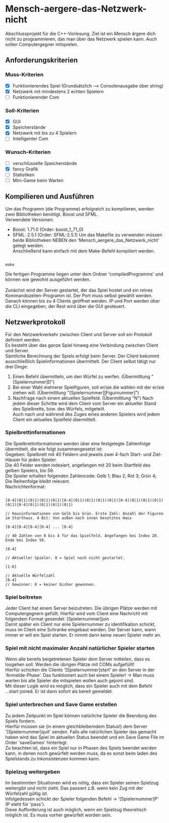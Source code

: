 # Mensch-aergere-das-Netzwerk-nicht
Abschlussprojekt für die C++-Vorlesung. Ziel ist ein Mensch ärgere dich nicht zu programmieren, das man über das Netzwerk spielen kann. Auch sollen Computergegner mitspielen.

## Anforderungskriterien
### Muss-Kriterien
- [X] Funktionierendes Spiel (Grundsätzlich --> Consolenausgabe über string)
- [X] Netzwerk mit mindestens 2 echten Spielern
- [ ] Funktionierender Com

### Soll-Kriterien
- [X] GUI
- [X] Speicherstände
- [X] Netzwerk mit bis zu 4 Spielern
- [ ] Intelligenter Com

### Wunsch-Kriterien
- [ ] verschlüsselte Speicherstände
- [X] fancy Grafik
- [ ] Statistiken
- [ ] Mini-Game beim Warten

## Kompilieren und Ausführen
Um das Programm (die Programme) erfolgreich zu kompilieren, werden zwei Bibliotheken benötigt. Boost und SFML. <br/>
Verwendete Versionen:
- Boost: 1.71.0 (Order: boost_1_71_0)
- SFML: 2.5.1 (Order: SFML-2.5.1)
Um das Makefile zu verwenden müssen beide Bibliotheken NEBEN den 'Mensch_aergere_das_Netzwerk_nicht' gelegt werden. <br/>
Anschließend kann einfach mit dem Make-Befehl kompiliert werden.
<pre><code>
make
</code></pre>
Die fertigen Programme liegen unter dem Ordner 'compiledProgramms' und können wie gewohnt ausgeführt werden. <br/> <br/>
Zunächst wird der Server gestartet, der das Spiel hostet und ein reines Kommandozeilen-Programm ist. Der Port muss selbst
gewählt werden. Danach können bis zu 4 Clients geöffnet werden. IP und Port werden über die CLI eingegeben, der Rest
wird über die GUI gesteuert.

## Netzwerkprotokoll
Für den Netzwerkverkehr zwischen Client und Server soll ein Protokoll definiert werden. <br/>
Es besteht über das ganze Spiel hinweg eine Verbindung zwischen Client und Server. <br/>
Sämtliche Berechnung der Spiels erfolgt beim Server. Der Client bekommt ausschließlich Spielinformationen übermittelt.
Der Client selbst tätigt nur drei Dinge:
1. Einen Befehl übermitteln, um den Würfel zu werfen. (Übermittlung "[Spielernummer]D")
2. Bei einer Wahl mehrerer Spielfiguren, soll er/sie die wählen mit der er/sie ziehen will. (Übermittlung "[Spielernummer][Figurnummer]")
3. Nachfrage nach einem aktuellen Spielfeld. (Übermittlung "N")
Nach jedem dieser Schritte wird dem Client vom Server ein aktueller Stand des Spielbretts, bzw. des Würfels, mitgeteilt. <br/>
Auch nach und während des Zuges eines anderen Spielers wird jedem Client ein aktuelles Spielfeld übermittelt. <br/>
### Spielbrettinformationen
Die Spielbrettinformationen werden über eine festgelegte Zahlenfolge übermittelt, die wie folgt zusammengesetzt ist: <br/>
Gegeben: Spielbrett mit 40 Feldern und jeweils zwei 4-fach Start- und Ziel-Häuser für jeden Spieler. <br/>
Die 40 Felder werden indexiert, angefangen mit 20 beim Startfeld des gelben Spielers, bis 59. <br/>
Die Spieler erhalten folgenden Zahlencode: Gelb 1; Blau 2; Rot 3; Grün 4; Die Reihenfolge bleibt relevant. <br/>
Nachrichtenformat:
<pre><code>
[0-4](0|1)(0|1)(0|1)(0|1)[0-4](0|1)(0|1)(0|1)(0|1)[0-4](0|1)(0|1)(0|1)(0|1)[0-4](0|1)(0|1)(0|1)(0|1) <br/>
// Hausinformationen von Gelb bis Grün. Erste Zahl: Anzahl der Figuren im Starthaus. 4 Bit: Von außen nach innen besetztes Haus <br/>
[0-4][0-4][0-4][0-4] ... [0-4] <br/>
// 40 Zahlen von 0 bis 4 für das Spielfeld. Angefangen bei Index 20. Ende bei Index 59. <br/>
[0-4] <br/>
// Aktueller Spieler. 0 = Spiel noch nicht gestartet. <br/>
[1-6] <br/>
// Aktuelle Würfelzahl
[0-4]
// Gewinner: 0 = keiner bisher gewonnen.
</code></pre>

### Spiel beitreten
Jeder Client hat einem Server beizutreten. Die übrigen Plätze werden mit Computergegnern gefüllt.
Hierfür wird vom Client eine Nachricht mit folgendem Format gesendet: [Spielernummer]join <br/>
Damit später ein Client nur eine Spielernummer zu identifikation schickt, muss im Client eine Schranke
eingebaut werden.
Der Server kann, wann immer er will ein Spiel starten. Er nimmt dann keine neuen Spieler mehr an.

### Spiel mit nicht maximaler Anzahl natürlicher Spieler starten
Wenn alle bereits beigetretenen Spieler dem Server mitteilen, dass es losgehen soll. Werden die übrigen
Plätze mit COMs aufgefüllt! <br/>
Hierfür schicken die Clients '[Spielernummer]start' an den Server in der 'Anmelde-Phase'.
Das funktioniert auch bei einem Spieler! -> Man muss warten bis alle Spieler die mitspielen wollen
auch gejoint sind. <br/>
Mit dieser Logik wird es möglich, dass ein Spieler auch mit dem Befehl ...start joined. Er ist dann sofort als bereit gemeldet.

### Spiel unterbrechen und Save Game erstellen
Zu jedem Zeitpunkt im Spiel können natürliche Spieler die Beendung des Spiels fordern. <br/>
Hierfür müssen sie (in einem gleichbleibemdem Status!) dem Server '[Spielernummer]quit' senden.
Falls alle natürlichen Spieler das gemacht haben wird das Spiel im aktuellen Status beendet und
ein Save Game File im Order 'saveGames' hinterlegt. <br/>
Zu beachten ist, dass ein Spiel nur in Phasen des Spiels beendet werden kann, in denen noch gewürfelt
werden muss, da es sonst beim laden des Spielstands zu Inkonsistenzen kommen kann.

### Spielzug weitergeben
Im bestimmten Situationen wird es nötig, dass ein Spieler seinen Spielzug weitergibt und nicht zieht.
Das passiert z.B. wenn kein Zug mit der Würfelzahl gültig ist. <br/>
Infolgedessen schickt der Spieler folgenden Befehl -> '[Spielernummer]P' (P steht für 'pass'). <br/>
Diese Aufforderung ist auch möglich, wenn ein Spielzug theoretisch möglich ist. Es muss vorher gewürfelt worden sein.
